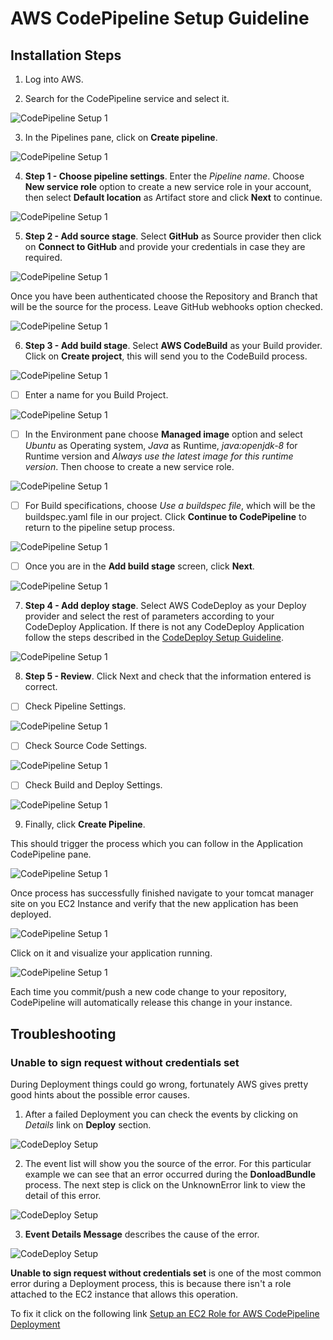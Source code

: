 # AWS CodePipeline Setup Guideline

## Installation Steps

  1. Log into AWS.

  2. Search for the CodePipeline service and select it.

![CodePipeline Setup 1](screenshots/CP01.png)

  3. In the Pipelines pane, click on **Create pipeline**.

![CodePipeline Setup 1](screenshots/CP02.png)

  4. **Step 1 - Choose pipeline settings**. Enter the *Pipeline name*. Choose **New service role** option to create a new service role in your account, then select **Default location** as Artifact store and click **Next** to continue.

![CodePipeline Setup 1](screenshots/CP03.png)

  5. **Step 2 - Add source stage**. Select **GitHub** as Source provider then click on **Connect to GitHub** and provide your credentials in case they are required.

![CodePipeline Setup 1](screenshots/CP04.png)

  Once you have been authenticated choose the Repository and Branch that will be the source for the process. Leave GitHub webhooks option checked.

![CodePipeline Setup 1](screenshots/CP05.png)

  6. **Step 3 - Add build stage**. Select **AWS CodeBuild** as your Build provider. Click on **Create project**, this will send you to the CodeBuild process.

![CodePipeline Setup 1](screenshots/CP06.png)

  - [ ] Enter a name for you Build Project.

![CodePipeline Setup 1](screenshots/CB001.png)

  - [ ] In the Environment pane choose **Managed image** option and select *Ubuntu* as Operating system, *Java* as Runtime, *java:openjdk-8* for Runtime version and *Always use the latest image for this runtime version*. Then choose to create a new service role.

![CodePipeline Setup 1](screenshots/CB002.png)

  - [ ] For Build specifications, choose *Use a buildspec file*, which will be the buildspec.yaml file in our project. Click **Continue to CodePipeline** to return to the pipeline setup process.

![CodePipeline Setup 1](screenshots/CB003.png)

  - [ ] Once you are in the **Add build stage** screen, click **Next**.

![CodePipeline Setup 1](screenshots/CP07.png)

   7. **Step 4 - Add deploy stage**. Select AWS CodeDeploy as your Deploy provider and select the rest of parameters according to your CodeDeploy Application. If there is not any CodeDeploy Application follow the steps described in the [CodeDeploy Setup Guideline](CodeDeploySetup.md).

![CodePipeline Setup 1](screenshots/CP08.png)

   8. **Step 5 - Review**. Click Next and check that the information entered is correct.

  - [ ] Check Pipeline Settings.

![CodePipeline Setup 1](screenshots/CP09-1.png)

  - [ ] Check Source Code Settings.

![CodePipeline Setup 1](screenshots/CP09-2.png)

  - [ ] Check Build and Deploy Settings.

![CodePipeline Setup 1](screenshots/CP09-3.png)

   9. Finally, click **Create Pipeline**.

This should trigger the process which you can follow in the Application CodePipeline pane.

![CodePipeline Setup 1](screenshots/CP10.png)

Once process has successfully finished navigate to your tomcat manager site on you EC2 Instance and verify that the new application has been deployed.

![CodePipeline Setup 1](screenshots/CP11.png)

Click on it and visualize your application running.

![CodePipeline Setup 1](screenshots/CP12.png)

Each time you commit/push a new code change to your repository, CodePipeline will automatically release this change in your instance.

## Troubleshooting

### **Unable to sign request without credentials set**

During Deployment things could go wrong, fortunately AWS gives pretty good hints about the possible error causes.

1. After a failed Deployment you can check the events by clicking on *Details* link on **Deploy** section.

![CodeDeploy Setup](screenshots/CP-TS01.png)

  2. The event list will show you the source of the error. For this particular example we can see that an error occurred during the **DonloadBundle** process. The next step is click on the UnknownError link to view the detail of this error.

![CodeDeploy Setup](screenshots/CP-TS02.png)

  3. **Event Details Message** describes the cause of the error.

![CodeDeploy Setup](screenshots/CP-TS03.png)

**Unable to sign request without credentials set** is one of the most common error during a Deployment process, this is because there isn't a role attached to the EC2 instance that allows this operation.

To fix it click on the following link [Setup an EC2 Role for AWS CodePipeline Deployment](CreateEC2RoleForAWSCodePipeline.md)
